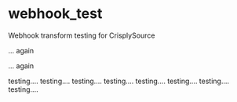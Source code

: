 webhook_test
============

Webhook transform testing for CrisplySource

... again

... again

testing....
testing....
testing....
testing....
testing....
testing....
testing....
testing....
